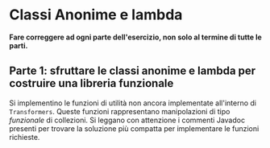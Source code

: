 # Classi Anonime e lambda

**Fare correggere ad ogni parte dell'esercizio, non solo al termine di tutte le parti.**

## Parte 1: sfruttare le classi anonime e lambda per costruire una libreria funzionale

Si implementino le funzioni di utilità non ancora implementate all'interno di `Transformers`.
Queste funzioni rappresentano manipolazioni di tipo *funzionale* di collezioni.
Si leggano con attenzione i commenti Javadoc presenti per trovare la soluzione più compatta per implementare le funzioni
richieste.
